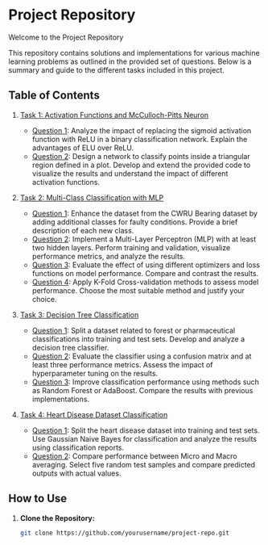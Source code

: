 # Project Repository

Welcome to the Project Repository

This repository contains solutions and implementations for various machine learning problems as outlined in the provided set of questions. Below is a summary and guide to the different tasks included in this project.

## Table of Contents

1. [Task 1: Activation Functions and McCulloch-Pitts Neuron](#task-1-activation-functions-and-mcculloch-pitts-neuron)
   - [Question 1](#question-1): Analyze the impact of replacing the sigmoid activation function with ReLU in a binary classification network. Explain the advantages of ELU over ReLU.
   - [Question 2](#question-2): Design a network to classify points inside a triangular region defined in a plot. Develop and extend the provided code to visualize the results and understand the impact of different activation functions.
   
2. [Task 2: Multi-Class Classification with MLP](#task-2-multi-class-classification-with-mlp)
   - [Question 1](#question-1): Enhance the dataset from the CWRU Bearing dataset by adding additional classes for faulty conditions. Provide a brief description of each new class.
   - [Question 2](#question-2): Implement a Multi-Layer Perceptron (MLP) with at least two hidden layers. Perform training and validation, visualize performance metrics, and analyze the results.
   - [Question 3](#question-3): Evaluate the effect of using different optimizers and loss functions on model performance. Compare and contrast the results.
   - [Question 4](#question-4): Apply K-Fold Cross-validation methods to assess model performance. Choose the most suitable method and justify your choice.

3. [Task 3: Decision Tree Classification](#task-3-decision-tree-classification)
   - [Question 1](#question-1): Split a dataset related to forest or pharmaceutical classifications into training and test sets. Develop and analyze a decision tree classifier.
   - [Question 2](#question-2): Evaluate the classifier using a confusion matrix and at least three performance metrics. Assess the impact of hyperparameter tuning on the results.
   - [Question 3](#question-3): Improve classification performance using methods such as Random Forest or AdaBoost. Compare the results with previous implementations.

4. [Task 4: Heart Disease Dataset Classification](#task-4-heart-disease-dataset-classification)
   - [Question 1](#question-1): Split the heart disease dataset into training and test sets. Use Gaussian Naive Bayes for classification and analyze the results using classification reports.
   - [Question 2](#question-2): Compare performance between Micro and Macro averaging. Select five random test samples and compare predicted outputs with actual values.

## How to Use

1. **Clone the Repository:**
   ```bash
   git clone https://github.com/yourusername/project-repo.git
